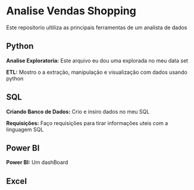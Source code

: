 # Analise Vendas Shopping

Este repositorio ultiliza as principais ferramentas de um analista de dados


## Python 

**Analise Exploratoria:**
Este arquivo eu dou uma explorada no meu data set

**ETL:**
Mostro o a extração, manipulação e visualização com dados usando python


## SQL

**Criando Banco de Dados:**
Crio e insiro dados no meu SQL

**Requisições:**
Faço requisições para tirar informações uteis com a linguagem SQL


## Power BI

**Power BI:**
Um dashBoard



## Excel